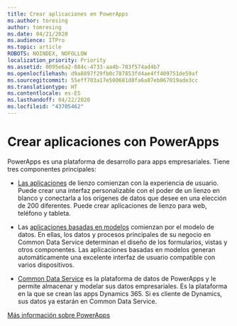 ```yaml
---
title: Crear aplicaciones en PowerApps
ms.author: toresing
author: tomresing
ms.date: 04/21/2020
ms.audience: ITPro
ms.topic: article
ROBOTS: NOINDEX, NOFOLLOW
localization_priority: Priority
ms.assetid: 0095e6a2-884c-4733-aa4b-783f574ad4b7
ms.openlocfilehash: d9a8897f29fb0c787853fd4ae4ff409751de59af
ms.sourcegitcommit: 55eff703a17e500681d8fa6a87eb067019ade3cc
ms.translationtype: HT
ms.contentlocale: es-ES
ms.lasthandoff: 04/22/2020
ms.locfileid: "43705462"
---
```

# <a name="create-apps-with-powerapps"></a>Crear aplicaciones con PowerApps

PowerApps es una plataforma de desarrollo para apps empresariales. Tiene tres componentes principales: 
  
- [Las aplicaciones](https://go.microsoft.com/fwlink/?linkid=874495) de lienzo comienzan con la experiencia de usuario. Puede crear una interfaz personalizable con el poder de un lienzo en blanco y conectarla a los orígenes de datos que desee en una elección de 200 diferentes. Puede crear aplicaciones de lienzo para web, teléfono y tableta. 
    
- Las [aplicaciones basadas en modelos](https://go.microsoft.com/fwlink/?linkid=874496) comienzan por el modelo de datos. En ellas, los datos y procesos principales de su negocio en Common Data Service determinan el diseño de los formularios, vistas y otros componentes. Las aplicaciones basadas en modelos generan automáticamente una excelente interfaz de usuario compatible con varios dispositivos. 
    
- [Common Data Service](https://go.microsoft.com/fwlink/?linkid=874497) es la plataforma de datos de PowerApps y le permite almacenar y modelar sus datos empresariales. Es la plataforma en la que se crean las apps Dynamics 365. Si es cliente de Dynamics, sus datos ya estarán en Common Data Service. 
    
[Más información sobre PowerApps](https://go.microsoft.com/fwlink/?linkid=874498)
  

